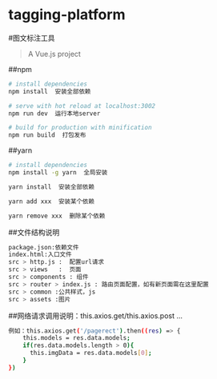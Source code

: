 # tagging-platform

#图文标注工具

> A Vue.js project

##npm

``` bash
# install dependencies
npm install  安装全部依赖

# serve with hot reload at localhost:3002
npm run dev  运行本地server

# build for production with minification
npm run build  打包发布

```
##yarn
``` bash
# install dependencies
npm install -g yarn  全局安装

yarn install  安装全部依赖

yarn add xxx  安装某个依赖

yarn remove xxx  删除某个依赖

```
##文件结构说明
``` bash
package.json:依赖文件
index.html:入口文件
src > http.js :  配置url请求
src > views   :  页面
src > components : 组件
src > router > index.js : 路由页面配置，如有新页面需在这里配置
src > common :公共样式，js
src > assets :图片
```
##网络请求调用说明：this.axios.get/this.axios.post ...
``` bash
例如：this.axios.get('/pagerect').then((res) => {
    this.models = res.data.models;
    if(res.data.models.length > 0){
      this.imgData = res.data.models[0];
    }
})
```

